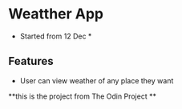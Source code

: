 # Weatther App
* Started from 12 Dec *


##  Features
- User can view weather of any place they want 


**this is the project from The Odin Project **